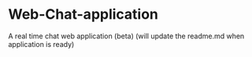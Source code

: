 # Web-Chat-application
A real time chat web application (beta)
(will update the readme.md when application is ready)
